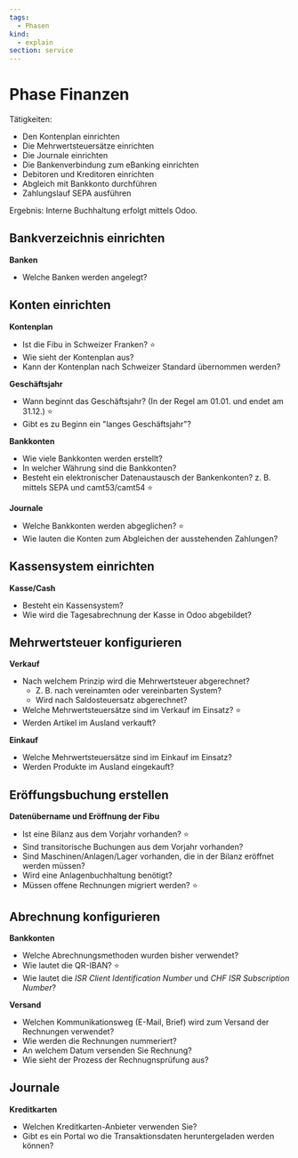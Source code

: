 ```yaml
---
tags:
  - Phasen
kind:
  - explain
section: service
---
```


# Phase Finanzen

Tätigkeiten:

- Den Kontenplan einrichten
- Die Mehrwertsteuersätze einrichten
- Die Journale einrichten
- Die Bankenverbindung zum eBanking einrichten
- Debitoren und Kreditoren einrichten
- Abgleich mit Bankkonto durchführen
- Zahlungslauf SEPA ausführen

Ergebnis: Interne Buchhaltung erfolgt mittels Odoo.

## Bankverzeichnis einrichten

**Banken**

- Welche Banken werden angelegt?

## Konten einrichten

**Kontenplan**

- Ist die Fibu in Schweizer Franken? ⭐
- Wie sieht der Kontenplan aus?
- Kann der Kontenplan nach Schweizer Standard übernommen werden?

**Geschäftsjahr**

- Wann beginnt das Geschäftsjahr? (In der Regel am 01.01. und endet am 31.12.) ⭐
- Gibt es zu Beginn ein "langes Geschäftsjahr"?

**Bankkonten**

- Wie viele Bankkonten werden erstellt?
- In welcher Währung sind die Bankkonten?
- Besteht ein elektronischer Datenaustausch der Bankenkonten? z. B. mittels SEPA und camt53/camt54 ⭐

**Journale**

- Welche Bankkonten werden abgeglichen? ⭐
- Wie lauten die Konten zum Abgleichen der ausstehenden Zahlungen?

## Kassensystem einrichten

**Kasse/Cash**

- Besteht ein Kassensystem?
- Wie wird die Tagesabrechnung der Kasse in Odoo abgebildet?

## Mehrwertsteuer konfigurieren

**Verkauf**

- Nach welchem Prinzip wird die Mehrwertsteuer abgerechnet?
  - Z. B. nach vereinamten oder vereinbarten System?
  - Wird nach Saldosteuersatz abgerechnet?
- Welche Mehrwertsteuersätze sind im Verkauf im Einsatz? ⭐
- Werden Artikel im Ausland verkauft?

**Einkauf**

- Welche Mehrwertsteuersätze sind im Einkauf im Einsatz?
- Werden Produkte im Ausland eingekauft?

## Eröffungsbuchung erstellen

**Datenübername und Eröffnung der Fibu**

- Ist eine Bilanz aus dem Vorjahr vorhanden? ⭐
- Sind transitorische Buchungen aus dem Vorjahr vorhanden?
- Sind Maschinen/Anlagen/Lager vorhanden, die in der Bilanz eröffnet werden müssen?
- Wird eine Anlagenbuchhaltung benötigt?
- Müssen offene Rechnungen migriert werden? ⭐

## Abrechnung konfigurieren

**Bankkonten**

- Welche Abrechnungsmethoden wurden bisher verwendet?
- Wie lautet die QR-IBAN? ⭐
- Wie lautet die _ISR Client Identification Number_ und _CHF ISR Subscription Number_?

**Versand**

- Welchen Kommunikationsweg (E-Mail, Brief) wird zum Versand der Rechnungen verwendet?
- Wie werden die Rechnungen nummeriert?
- An welchem Datum versenden Sie Rechnung?
- Wie sieht der Prozess der Rechnugnsprüfung aus?

## Journale

**Kreditkarten**

- Welchen Kreditkarten-Anbieter verwenden Sie?
- Gibt es ein Portal wo die Transaktionsdaten heruntergeladen werden können?
